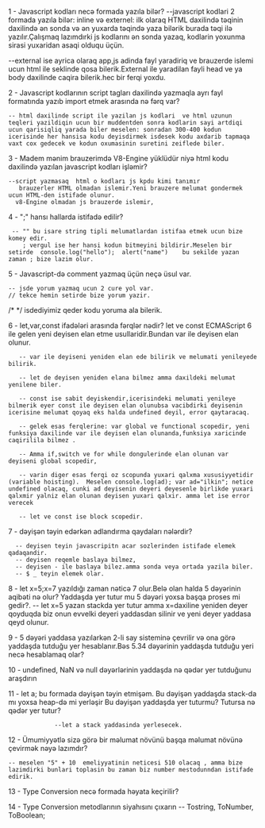 1 - Javascript kodları necə formada yazıla bilər?
   --javascript kodlari  2 formada yazıla bilər: inline və externel: ilk olaraq HTML daxilində  <body></body> təqinin daxilində ən sonda və ən yuxarda <head></head> təqində yaza  bilərik burada <script></script> təqi ilə yazılır.Çalışmaq lazımdırki  js kodlarını ən sonda yazaq, kodlarin yoxunma sirasi yuxaridan asaqi olduqu üçün.

   --external ise ayrica olaraq app,js adinda fayl yaradiriq ve brauzerde islemi ucun html ile  <script src="app.js"></script> seklinde qosa bilerik.External ile yaradilan fayli head ve ya body daxilinde caqira bilerik.hec bir ferqi yoxdu.

2 - Javascript kodlarının script tagları daxilində yazmaqla ayrı fayl formatında yazıb import etmek arasında nə fərq var?

    -- html daxilinde script ile yazilan js kodlari  ve html uzunun teqleri yazildiqin ucun bir muddentden sonra kodlarin sayi artdiqi ucun qarisiqliq yarada biler meselen: sonradan 300-400 kodun icerisinde her hansisa kodu deyisdirmek isdesek kodu axdarib tapmaqa vaxt cox gedecek ve kodun oxumasinin suretini zeiflede biler.


 3 - Madem mənim brauzerimdə V8-Engine yüklüdür niyə html kodu daxilində yazılan javascript kodları işləmir?

    --script yazmasaq  html o kodları js kpdu kimi tanımır 
       brauzerler HTML olmadan islemir.Yeni brauzere melumat gondermek ucun HTML-den istifade olunur.
      v8-Engine olmadan js brauzerde islemir, 


 4 - ";" hansı hallarda istifadə edilir?

     -- "" bu isare string tipli melumatlardan istifaa etmek ucun bize komey edir.
        ; vergul ise her hansi kodun bitmeyini bildirir.Meselen bir setirde  console.log("hello");  alert("name")    bu sekilde yazan zaman ; bize lazim olur.


5 -  Javascript-də comment yazmaq üçün neçə üsul var.

    -- jsde yorum yazmaq ucun 2 cure yol var.
    // tekce hemin setirde bize yorum yazir.
   /*   */ isdediyimiz qeder kodu yoruma ala bilerik.


 6 -  let,var,const ifadələri arasında fərqlər nədir?
       let ve const ECMAScript 6 ile gelen yeni deyisen elan etme usullaridir.Bundan var ile deyisen elan olunur.

       -- var ile deyiseni yeniden elan ede bilirik ve melumati yenileyede bilirik.

       -- let de deyisen yeniden elana bilmez amma daxildeki melumat yenilene biler.

       -- const ise sabit deyiskendir,icerisindeki melumati yenileye bilmerik eyer const ile deyisen elan olunubsa vacibdirki deyisenin         icerisine melumat qoyaq eks halda undefined deyil, error qaytaracaq.

       -- gelek esas ferqlerine: var global ve functional scopedir, yeni funksiya daxilinde var ile deyisen elan olunanda,funksiya xaricinde    caqirilila bilmez .

       -- Amma if,switch ve for while dongulerinde elan olunan var deyiseni global scopedir, 

       -- varin diger esas ferqi oz scopunda yuxari qalxma xususiyyetidir (variable hoisting).  Meselen console.log(ad); var ad="ilkin"; netice undefined olacaq, cunki ad deyisenin deyeri deyesenle birlikde yuxari qalxmir yalniz elan olunan deyisen yuxari qalxir. amma let ise error verecek

       -- let ve const ise block scopedir.



      


 7 -  dəyişən təyin edərkən adlandırma qaydaları nələrdir?
   
      -- deyisen teyin javascripitn acar sozlerinden istifade elemek qadaqandir.
      -- deyisen reqemle baslaya bilmez,
      -- deyisen - ile baslaya bilez.amma sonda veya ortada yazila biler.
      -- $ _ teyin elemek olar.


       



 8 -  let x=5;x=7 yazıldığı zaman nəticə 7 olur.Belə olan halda 5 dəyərinin aqibəti nə olur? Yaddaşda yer tutur mu 5 dəyəri yoxsa başqa proses mi gedir?.
     -- let x=5 yazan stackda yer tutur amma x=daxiline yeniden deyer qoyduqda biz onun evvelki deyeri yaddasdan silinir ve yeni deyer yaddasa qeyd olunur.



 9 -  5 dəyəri yaddasa yazılarkən 2-li say sisteminə çevrilir və ona görə yaddaşda tutduğu yer hesablanır.Bəs 5.34 dəyərinin yaddaşda tutduğu yeri necə hesablamaq olar?




 10 - undefined, NaN və null dəyərlərinin yaddaşda nə qədər yer tutduğunu araşdırın


 11 -  let a; bu formada dəyişən təyin etmişəm.
           Bu dəyişən yaddaşda stack-da mı yoxsa heap-də mi yerləşir
              Bu dəyişən yaddaşda yer tuturmu? Tutursa nə qədər yer tutur?
                 
                 --let a stack yaddasinda yerlesecek.


                 



12 -  Ümumiyyətlə sizə görə bir məlumat növünü başqa məlumat növünə çevirmək nəyə lazımdır?

    -- meselen "5" + 10  emeliyyatinin neticesi 510 olacaq , amma bize lazimdirki bunlari toplasin bu zaman biz number mestodunndan istifade edirik.



13 -  Type Conversion necə formada həyata keçirilir?



14 -  Type Conversion metodlarının siyahısını çıxarın
     -- Tostring, ToNumber, ToBoolean;
